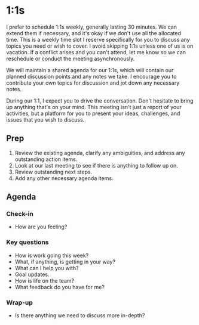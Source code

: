 # 1:1s

I prefer to schedule 1:1s weekly, generally lasting 30 minutes. We can extend them if necessary, and it's okay if we don't use all the allocated time. This is a weekly time slot I reserve specifically for you to discuss any topics you need or wish to cover. I avoid skipping 1:1s unless one of us is on vacation. If a conflict arises and you can't attend, let me know so we can reschedule or conduct the meeting asynchronously.

We will maintain a shared agenda for our 1:1s, which will contain our planned discussion points and any notes we take. I encourage you to contribute your own topics for discussion and jot down any necessary notes.

During our 1:1, I expect you to drive the conversation. Don't hesitate to bring up anything that's on your mind. This meeting isn't just a report of your activities, but a platform for you to present your ideas, challenges, and issues that you wish to discuss.

## Prep

1. Review the existing agenda, clarify any ambiguities, and address any outstanding action items.
1. Look at our last meeting to see if there is anything to follow up on.
1. Review outstanding next steps.
1. Add any other necessary agenda items.

## Agenda

### Check-in

- How are you feeling?

### Key questions

- How is work going this week?
- What, if anything, is getting in your way?
- What can I help you with?
- Goal updates.
- How is life on the team?
- What feedback do you have for me?

### Wrap-up

- Is there anything we need to discuss more in-depth?
